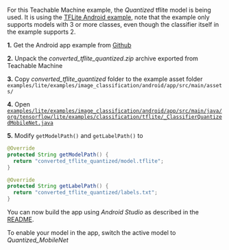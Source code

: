 For this Teachable Machine example, the _Quantized_ tflite model is being used. It is using the [TFLite Android example](https://github.com/tensorflow/examples/tree/master/lite/examples/image_classification/android), note that the example only supports models with 3 or more classes, even though the classifier itself in the example supports 2. 

**1.** Get the Android app example from [Github](https://github.com/tensorflow/examples/tree/master/lite/examples/image_classification/android)

**2.** Unpack the _converted_tflite_quantized.zip_ archive exported from Teachable Machine

**3.** Copy _converted_tflite_quantized_ folder to the example asset folder `examples/lite/examples/image_classification/android/app/src/main/assets/`

**4.** Open [`examples/lite/examples/image_classification/android/app/src/main/java/org/tensorflow/lite/examples/classification/tflite/_ClassifierQuantizedMobileNet.java`](https://github.com/tensorflow/examples/blob/master/lite/examples/image_classification/android/app/src/main/java/org/tensorflow/lite/examples/classification/tflite/ClassifierQuantizedMobileNet.java)

**5.** Modify `getModelPath()` and `getLabelPath()` to 

```java
@Override
protected String getModelPath() {
  return "converted_tflite_quantized/model.tflite";
}

@Override
protected String getLabelPath() {
  return "converted_tflite_quantized/labels.txt";
}
```

You can now build the app using _Android Studio_ as described in the [README](https://github.com/tensorflow/examples/blob/master/lite/examples/image_classification/android/README.md).

To enable your model in the app, switch the active model to _Quantized_MobileNet_
